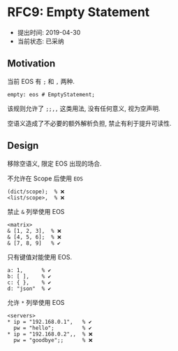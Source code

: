 RFC9: Empty Statement
=====================

- 提出时间: 2019-04-30
- 当前状态: 已采纳

## Motivation

当前 EOS 有 `;` 和 `,` 两种.

```antlr
empty: eos # EmptyStatement;
```

该规则允许了 `;;,,` 这类用法, 没有任何意义, 视为空声明.

空语义造成了不必要的额外解析负担, 禁止有利于提升可读性.

## Design

移除空语义, 限定 EOS 出现的场合.

不允许在 Scope 后使用 `EOS`

```arc
(dict/scope);  % ❌
<list/scope>,  % ❌
```

禁止 `&` 列举使用 EOS

```arc
<matrix>
& [1, 2, 3],  % ❌
& [4, 5, 6];  % ❌
& [7, 8, 9]   % ✔️
```

只有键值对能使用 EOS.

```arc
a: 1,      % ✔️
b: [ ],    % ✔️
c: { },    % ✔️
d: "json"  % ✔️
```

允许 `*` 列举使用 EOS

```arc
<servers>
* ip = "192.168.0.1",   % ✔️
  pw = "hello";         % ✔️
* ip = "192.168.0.2",,  % ❌
  pw = "goodbye";;      % ❌ 
```
